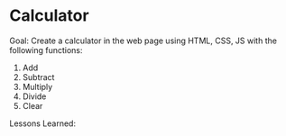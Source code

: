 # Calculator

Goal: 
Create a calculator in the web page using HTML, CSS, JS with the following functions:
1) Add
2) Subtract
3) Multiply
4) Divide
5) Clear

Lessons Learned:

